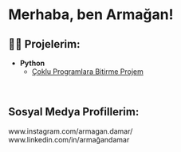 <h1> Merhaba, ben Armağan!</h1>
<h2>👨‍💻 Projelerim:</h2>

- <b>Python</b>
  - [Çoklu Programlara Bitirme Projem](https://github.com/ArmaganDamar/CPROG_araba_zaman_tablosu)

 <br>
<h2>Sosyal Medya Profillerim:</h2>
 www.instagram.com/armagan.damar/ <br>
 www.linkedin.com/in/armağandamar 

